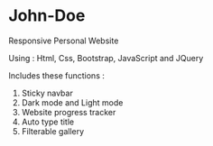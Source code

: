 # John-Doe
Responsive Personal Website

Using : Html, Css, Bootstrap, JavaScript and JQuery

Includes these functions :

1. Sticky navbar
2. Dark mode and Light mode
3. Website progress tracker
4. Auto type title
5. Filterable gallery
